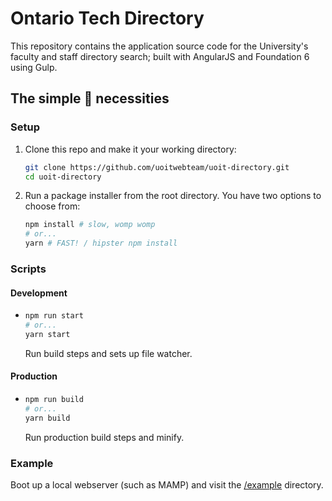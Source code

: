 # Ontario Tech Directory

This repository contains the application source code for the University's faculty and staff directory search; built with AngularJS and Foundation 6 using Gulp.

## The simple 🐻 necessities

### Setup

1. Clone this repo and make it your working directory:
	```sh
	git clone https://github.com/uoitwebteam/uoit-directory.git
	cd uoit-directory
	```
2. Run a package installer from the root directory. You have two options to choose from:
	```sh
	npm install # slow, womp womp
	# or...
	yarn # FAST! / hipster npm install
	```

### Scripts

#### Development
-   ```sh
    npm run start
    # or...
    yarn start
    ```
    Run build steps and sets up file watcher.

#### Production
-   ```sh
    npm run build
    # or...
    yarn build
    ```
    Run production build steps and minify.

### Example

Boot up a local webserver (such as MAMP) and visit the [/example](/example) directory.